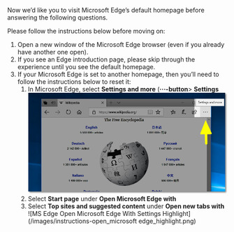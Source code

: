 Now we’d like you to visit Microsoft Edge’s default homepage before answering the following questions. 

Please follow the instructions below before moving on: 
1. Open a new window of the Microsoft Edge browser (even if you already have another one open). 
2. If you see an Edge introduction page, please skip through the experience until you see the default homepage. 
3. If your Microsoft Edge is set to another homepage, then you’ll need to follow the instructions below to reset it: 
   1. In Microsoft Edge, select **Settings and more** (**···-button**> **Settings** ![MS Edge Settings Highlight](/images/instructions-settings_highlight.png)
   2. Select **Start page** under **Open Microsoft Edge with**
   3. Select **Top sites and suggested content** under **Open new tabs with** ![MS Edge Open Microsoft Edge With Settings Highlight](/images/instructions-open_microsoft edge_highlight.png)
  
 
